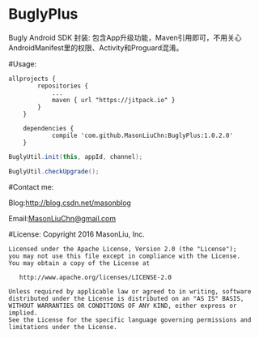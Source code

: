# BuglyPlus

Bugly Android SDK 封装: 包含App升级功能，Maven引用即可，不用关心AndroidManifest里的权限、Activity和Proguard混淆。


#Usage:

```goovy
allprojects {
		repositories {
			...
			maven { url "https://jitpack.io" }
		}
	}

	dependencies {
	        compile 'com.github.MasonLiuChn:BuglyPlus:1.0.2.0'
	}
```

```java
BuglyUtil.init(this, appId, channel);
```

```java
BuglyUtil.checkUpgrade();
```

#Contact me:

Blog:http://blog.csdn.net/masonblog

Email:MasonLiuChn@gmail.com

#License:
    Copyright 2016 MasonLiu, Inc.

    Licensed under the Apache License, Version 2.0 (the "License");
    you may not use this file except in compliance with the License.
    You may obtain a copy of the License at

       http://www.apache.org/licenses/LICENSE-2.0

    Unless required by applicable law or agreed to in writing, software
    distributed under the License is distributed on an "AS IS" BASIS,
    WITHOUT WARRANTIES OR CONDITIONS OF ANY KIND, either express or implied.
    See the License for the specific language governing permissions and
    limitations under the License.


